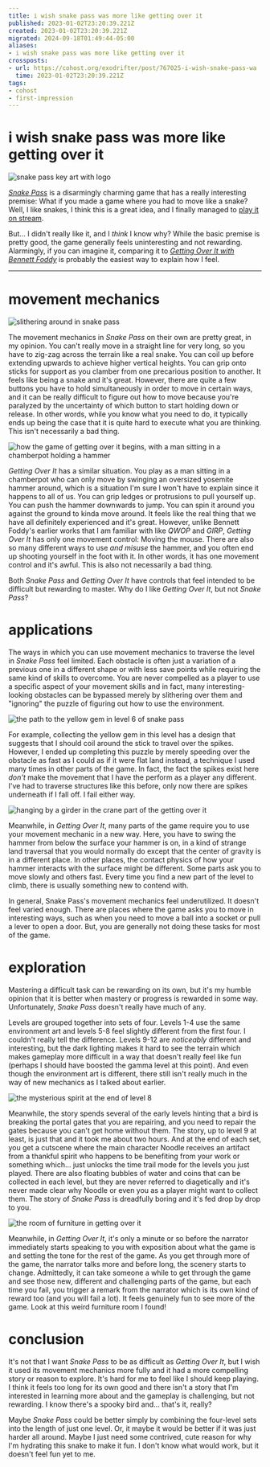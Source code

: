 ```yaml
---
title: i wish snake pass was more like getting over it
published: 2023-01-02T23:20:39.221Z
created: 2023-01-02T23:20:39.221Z
migrated: 2024-09-18T01:49:44-05:00
aliases:
- i wish snake pass was more like getting over it
crossposts:
- url: https://cohost.org/exodrifter/post/767025-i-wish-snake-pass-wa
  time: 2023-01-02T23:20:39.221Z
tags:
- cohost
- first-impression
---
```


# i wish snake pass was more like getting over it

![snake pass key art with logo](20230102232039-snake-pass-key-art-with-logo.jpg)

[_Snake Pass_](https://en.wikipedia.org/wiki/Snake_Pass_(video_game)) is a disarmingly charming game that has a really interesting premise: What if you made a game where you had to move like a snake? Well, I like snakes, I think this is a great idea, and I finally managed to [play it on stream](https://vods.exodrifter.space/2023/01/01/1809).

But... I didn't really like it, and I _think_ I know why? While the basic premise is pretty good, the game generally feels uninteresting and not rewarding. Alarmingly, if you can imagine it, comparing it to [_Getting Over It with Bennett Foddy_](https://en.wikipedia.org/wiki/Getting_Over_It_with_Bennett_Foddy) is probably the easiest way to explain how I feel.

---

# movement mechanics

![slithering around in snake pass](20230102232039-snake-pass-slither.png)

The movement mechanics in _Snake Pass_ on their own are pretty great, in my opinion. You can't really move in a straight line for very long, so you have to zig-zag across the terrain like a real snake. You can coil up before extending upwards to achieve higher vertical heights. You can grip onto sticks for support as you clamber from one precarious position to another. It feels like being a snake and it's great. However, there are quite a few buttons you have to hold simultaneously in order to move in certain ways, and it can be really difficult to figure out how to move because you're paralyzed by the uncertainty of which button to start holding down or release. In other words, while you know what you need to do, it typically ends up being the case that it is quite hard to execute what you are thinking. This isn't necessarily a bad thing.

![how the game of getting over it begins, with a man sitting in a chamberpot holding a hammer](20230102232039-getting-over-it-beginning.png)

_Getting Over It_ has a similar situation. You play as a man sitting in a chamberpot who can only move by swinging an oversized yosemite hammer around, which is a situation I'm sure I won't have to explain since it happens to all of us. You can grip ledges or protrusions to pull yourself up. You can push the hammer downwards to jump. You can spin it around you against the ground to kinda move around. It feels like the real thing that we have all definitely experienced and it's great. However, unlike Bennett Foddy's earlier works that I am familiar with like _QWOP_ and _GIRP_, _Getting Over It_ has only one movement control: Moving the mouse. There are also so many different ways to use _and misuse_ the hammer, and you often end up shooting yourself in the foot with it. In other words, it has one movement control and it's awful. This is also not necessarily a bad thing.

Both _Snake Pass_ and _Getting Over It_ have controls that feel intended to be difficult but rewarding to master. Why do I like _Getting Over It_, but not _Snake Pass_?

# applications

The ways in which you can use movement mechanics to traverse the level in _Snake Pass_ feel limited. Each obstacle is often just a variation of a previous one in a different shape or with less save points while requiring the same kind of skills to overcome. You are never compelled as a player to use a specific aspect of your movement skills and in fact, many interesting-looking obstacles can be bypassed merely by slithering over them and "ignoring" the puzzle of figuring out how to use the environment.

![the path to the yellow gem in level 6 of snake pass](20230102232039-snake-pass-simple.png)

For example, collecting the yellow gem in this level has a design that suggests that I should coil around the stick to travel over the spikes. However, I ended up completing this puzzle by merely speeding over the obstacle as fast as I could as if it were flat land instead, a technique I used many times in other parts of the game. In fact, the fact the spikes exist here _don't_ make the movement that I have the perform as a player any different. I've had to traverse structures like this before, only now there are spikes underneath if I fall off. I fail either way.

![hanging by a girder in the crane part of the getting over it](20230102232039-getting-over-it.png)

Meanwhile, in _Getting Over It_, many parts of the game require you to use your movement mechanic in a new way. Here, you have to swing the hammer from below the surface your hammer is on, in a kind of strange land traversal that you would normally do except that the center of gravity is in a different place. In other places, the contact physics of how your hammer interacts with the surface might be different. Some parts ask you to move slowly and others fast. Every time you find a new part of the level to climb, there is usually something new to contend with.

In general, Snake Pass's movement mechanics feel underutilized. It doesn't feel varied enough. There are places where the game asks you to move in interesting ways, such as when you need to move a ball into a socket or pull a lever to open a door. But, you are generally not doing these tasks for most of the game.

# exploration

Mastering a difficult task can be rewarding on its own, but it's my humble opinion that it is better when mastery or progress is rewarded in some way. Unfortunately, _Snake Pass_ doesn't really have much of any.

Levels are grouped together into sets of four. Levels 1-4 use the same environment art and levels 5-8 feel slightly different from the first four. I couldn't really tell the difference. Levels 9-12 are _noticeably_ different and interesting, but the dark lighting makes it hard to see the terrain which makes gameplay more difficult in a way that doesn't really feel like fun (perhaps I should have boosted the gamma level at this point). And even though the environment art is different, there still isn't really much in the way of new mechanics as I talked about earlier.

![the mysterious spirit at the end of level 8](20230102232039-snake-pass-story.png)

Meanwhile, the story spends several of the early levels hinting that a bird is breaking the portal gates that you are repairing, and you need to repair the gates because you can't get home without them. The story, up to level 9 at least, is just that and it took me about two hours. And at the end of each set, you get a cutscene where the main character Noodle receives an artifact from a thankful spirit who happens to be benefiting from your work or something which... just unlocks the time trail mode for the levels you just played. There are also floating bubbles of water and coins that can be collected in each level, but they are never referred to diagetically and it's never made clear why Noodle or even you as a player might want to collect them. The story of _Snake Pass_ is dreadfully boring and it's fed drop by drop to you.

![the room of furniture in getting over it](20230102232039-getting-over-it-orange.png)

Meanwhile, in _Getting Over It_, it's only a minute or so before the narrator immediately starts speaking to you with exposition about what the game is and setting the tone for the rest of the game. As you get through more of the game, the narrator talks more and before long, the scenery starts to change. Admittedly, it can take someone a while to get through the game and see those new, different and challenging parts of the game, but each time you fail, you trigger a remark from the narrator which is its own kind of reward too (and you will fail a lot). It feels genuinely fun to see more of the game. Look at this weird furniture room I found!

# conclusion

It's not that I want _Snake Pass_ to be as difficult as _Getting Over It_, but I wish it used its movement mechanics more fully and it had a more compelling story or reason to explore. It's hard for me to feel like I should keep playing. I think it feels too long for its own good and there isn't a story that I'm interested in learning more about and the gameplay is challenging, but not rewarding. I know there's a spooky bird and... that's it, really?

Maybe _Snake Pass_ could be better simply by combining the four-level sets into the length of just one level. Or, it maybe it would be better if it was just harder all around. Maybe I just need some contrived, cute reason for why I'm hydrating this snake to make it fun. I don't know what would work, but it doesn't feel fun yet to me.
